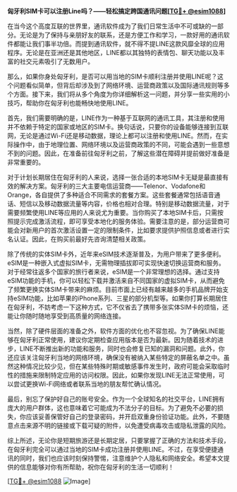 **匈牙利SIM卡可以注册Line吗？——轻松搞定跨国通讯问题[[TG💪+ @esim1088](https://t.me/s/esim1088)]**

在当今这个高度互联的世界里，通讯软件成为了我们日常生活中不可或缺的一部分。无论是为了保持与亲朋好友的联系，还是方便工作和学习，一款好用的通讯软件都能让我们事半功倍。而提到通讯软件，就不得不提LINE这款风靡全球的应用程序。无论是在亚洲还是其他地区，LINE都以其独特的表情包、聊天功能以及丰富的社交元素吸引了无数用户。

那么，如果你身处匈牙利，是否可以用当地的SIM卡顺利注册并使用LINE呢？这个问题看似简单，但背后却涉及到了网络环境、运营商政策以及国际通讯规则等多个方面。接下来，我们将从多个角度为你详细解析这一问题，并分享一些实用的小技巧，帮助你在匈牙利也能畅快地使用LINE。

首先，我们需要明确的是，LINE作为一种基于互联网的通讯工具，其注册和使用并不依赖于特定的国家或地区的SIM卡。换句话说，只要你的设备能够连接到互联网，无论是通过Wi-Fi还是移动数据，理论上都可以注册和使用LINE。然而，在实际操作中，由于地理位置、网络环境以及运营商政策的不同，可能会遇到一些意想不到的问题。因此，在准备前往匈牙利之前，了解这些潜在障碍并提前做好准备是非常重要的。

对于计划长期居住在匈牙利的人来说，选择一张合适的本地SIM卡无疑是最直接有效的解决方案。匈牙利的三大主要电信运营商——Telenor、Vodafone和Orange，各自提供了多种适合不同需求的套餐方案。这些套餐通常包括语音通话、短信以及移动数据流量等内容，价格也相对合理。特别是移动数据流量，对于需要频繁使用LINE等应用的人来说尤为重要。当你购买了本地SIM卡后，只需按照提示完成激活流程，即可享受本地化的服务体验。需要注意的是，部分运营商可能会对新用户的首次激活设置一定的限制条件，比如要求提供护照信息或者进行实名认证。因此，在购买前最好先咨询清楚相关政策。

除了传统的实体SIM卡外，近年来eSIM技术逐渐普及，为用户带来了更多便利。eSIM是一种嵌入式虚拟SIM卡，无需物理插拔即可实现快速切换运营商和服务。对于经常往返多个国家的旅行者来说，eSIM是一个非常理想的选择。通过支持eSIM功能的手机，你可以轻松下载并激活来自不同国家的虚拟SIM卡，从而避免了频繁更换实体SIM卡带来的麻烦。目前市面上已经有越来越多的手机品牌开始支持eSIM功能，比如苹果的iPhone系列、三星的部分机型等。如果你打算长期居住在匈牙利，不妨考虑一下这种方式，它不仅省去了携带多张实体SIM卡的烦恼，还能让你随时随地享受到高质量的网络连接。

当然，除了硬件层面的准备之外，软件方面的优化也不容忽视。为了确保LINE能够在匈牙利正常使用，建议你定期检查应用版本是否为最新。因为随着技术的进步，LINE不断推出新的功能和服务，同时也会修复已知的漏洞和问题。此外，你还应该关注匈牙利当地的网络环境，确保没有被纳入某些特定的屏蔽名单之中。虽然这种情况比较少见，但在某些特殊时期或敏感事件发生时，政府可能会采取临时性的措施来限制特定应用的访问权限。因此，如果你发现LINE无法正常使用，可以尝试更换Wi-Fi网络或者联系当地的朋友帮忙确认情况。

最后，别忘了保护好自己的账号安全。作为一个全球知名的社交平台，LINE拥有庞大的用户群体，这也意味着它可能成为不法分子的目标。为了避免不必要的损失，你应该妥善保管好自己的登录密码，并开启双重身份验证功能。此外，不要随意点击来源不明的链接或下载可疑的附件，以免遭受病毒攻击或隐私泄露的风险。

综上所述，无论你是短期旅游还是长期定居，只要掌握了正确的方法和技术手段，在匈牙利完全可以通过当地的SIM卡成功注册并使用LINE。不过，在享受便捷通讯的同时，我们也应该时刻保持警惕，注意维护个人隐私和网络安全。希望本文提供的信息能够对你有所帮助，祝你在匈牙利的生活一切顺利！

[[TG💪+ @esim1088](https://t.me/s/esim1088) ![Image](https://i.postimg.cc/4NQfJmqS/Snipaste-2025-05-13-00-14-12.png)]